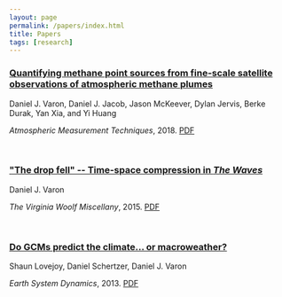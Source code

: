 ```yaml
---
layout: page
permalink: /papers/index.html
title: Papers
tags: [research]
---
```


### [Quantifying methane point sources from fine-scale satellite observations of atmospheric methane plumes](https://doi.org/10.5194/amt-11-5673-2018)

Daniel J. Varon, Daniel J. Jacob, Jason McKeever, Dylan Jervis, Berke Durak, Yan Xia, and Yi Huang

<em>Atmospheric Measurement Techniques</em>, 2018. [PDF](/papers/varon_etal_2018_amt.pdf)

<br>

### ["The drop fell" -- Time-space compression in <em>The Waves</em>](https://virginiawoolfmiscellany.wordpress.com/virginia-woolf-miscellany-fall-2014winter-2015-issue-86/)

Daniel J. Varon

<em>The Virginia Woolf Miscellany</em>, 2015. [PDF](vwm86fall2014winter2015.pdf)

<br>

### [Do GCMs predict the climate... or macroweather?](https://doi.org/10.5194/esd-4-439-2013)

Shaun Lovejoy, Daniel Schertzer, Daniel J. Varon

<em>Earth System Dynamics</em>, 2013. [PDF](lovejoy_etal_2013_esd.pdf)

<!-- 
| - | - |
|---|---|
| I am text to the left  | ![avatar](/images/avatar.png) |
| ![avatar](/images/avatar.png) | I am text to the right |
-->